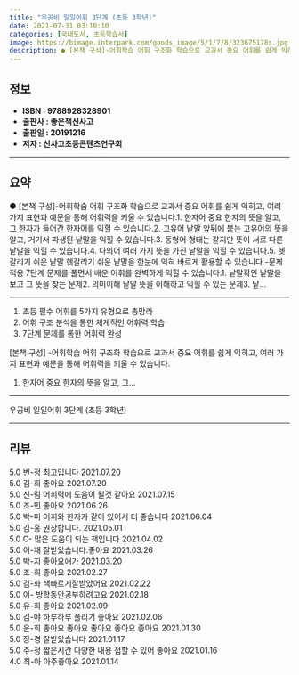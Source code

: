 ```yaml
---
title: "우공비 일일어휘 3단계 (초등 3학년)"
date: 2021-07-31 03:10:10
categories: [국내도서, 초등학습서]
image: https://bimage.interpark.com/goods_image/5/1/7/8/323675178s.jpg
description: ● [본책 구성]-어휘학습 어휘 구조화 학습으로 교과서 중요 어휘를 쉽게 익히고, 여러 가지 표현과 예문을 통해 어휘력을 키울 수 있습니다.1. 한자어 중요 한자의 뜻을 알고, 그 한자가 들어간 한자어를 익힐 수 있습니다.2. 고유어 낱말 앞뒤에 붙는 고유어의 뜻을 알고, 거기서 파
---
```


## **정보**

- **ISBN : 9788928328901**
- **출판사 : 좋은책신사고**
- **출판일 : 20191216**
- **저자 : 신사고초등콘텐츠연구회**

------



## **요약**

●  [본책 구성]-어휘학습  어휘 구조화 학습으로 교과서 중요 어휘를 쉽게 익히고, 여러 가지 표현과 예문을 통해 어휘력을 키울 수 있습니다.1. 한자어 중요 한자의 뜻을 알고, 그 한자가 들어간 한자어를 익힐 수 있습니다.2. 고유어 낱말 앞뒤에 붙는 고유어의 뜻을 알고, 거기서 파생된 낱말을 익힐 수 있습니다.3. 동형어 형태는 같지만 뜻이 서로 다른 낱말을 익힐 수 있습니다.4. 다의어 여러 가지 뜻을 가진 낱말을 익힐 수 있습니다.5. 헷갈리기 쉬운 낱말 헷갈리기 쉬운 낱말을 한눈에 익혀 바르게 활용할 수 있습니다.-문제적용 7단계 문제를 풀면서 배운 어휘를 완벽하게 익힐 수 있습니다.1. 낱말확인 낱말을 보고 그 뜻을 찾는 문제2. 의미이해 낱말 뜻을 이해하고 익힐 수 있는 문제3. 낱...

------

1. 초등 필수 어휘를 5가지 유형으로 총망라
2. 어휘 구조 분석을 통한 체계적인 어휘력 학습
3. 7단계 문제를 통한 어휘력 완성

[본책 구성]
-어휘학습  어휘 구조화 학습으로 교과서 중요 어휘를 쉽게 익히고, 여러 가지 표현과 예문을 통해 어휘력을 키울 수 있습니다.
1. 한자어 중요 한자의 뜻을 알고, 그... 

------


우공비 일일어휘 3단계 (초등 3학년) 

------


## **리뷰** 

5.0 변-정 최고입니다 2021.07.20 <br/>5.0 김-희 좋아요 2021.07.20 <br/>5.0 신-림 어휘력에 도움이 될것 같아요 2021.07.15 <br/>5.0 조-민 좋아요 2021.06.26 <br/>5.0 박-미 어휘와 한자가  같이 있어서 더 좋습니다 2021.06.04 <br/>5.0 김-홍 권장합니다. 2021.05.01 <br/>5.0 C- 많은 도움이 되는 책입니다 2021.04.02 <br/>5.0 이-재 잘받았습니다.좋아요 2021.03.26 <br/>5.0 박-지 좋아요애가 2021.03.20 <br/>5.0 조-희 좋아요 2021.02.27 <br/>5.0 김-화 책빠르게잘받았어요 2021.02.22 <br/>5.0 이- 방학동안공부하려고요 2021.02.18 <br/>5.0 유-희 좋아요 2021.02.09 <br/>5.0 김-야 하루하루 풀리기 좋아요 2021.02.06 <br/>5.0 윤-희 좋아요 좋아요 좋아요 좋아요 좋아요 2021.01.30 <br/>5.0 장-경 잘받았습니다 2021.01.17 <br/>5.0 주-정 짧은시간 다양한 내용 접할 수 있어 좋아요 2021.01.16 <br/>4.0 최-아 아주좋아요 2021.01.14 <br/>